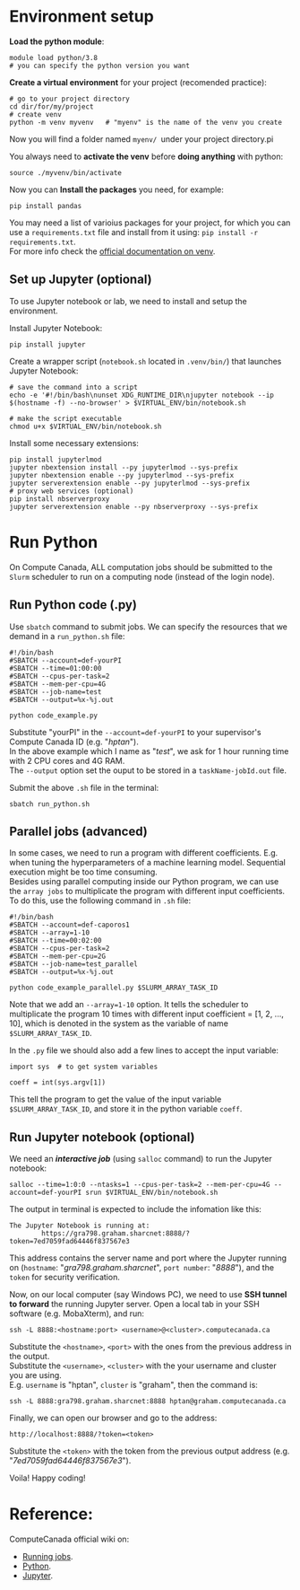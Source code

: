 
# Environment setup
**Load the python module**:
```
module load python/3.8  
# you can specify the python version you want
```
**Create a virtual environment** for your project (recomended practice):
```
# go to your project directory
cd dir/for/my/project
# create venv
python -m venv myvenv   # "myenv" is the name of the venv you create
```
Now you will find a folder named `myenv/ `under your project directory.pi

You always need to **activate the venv** before **doing anything** with python:
```
source ./myvenv/bin/activate
```
Now you can **Install the packages** you need, for example:
```
pip install pandas
```
You may need a list of varioius packages for your project, for which you can use a `requirements.txt` file and install from it using: `pip install -r requirements.txt`.  
For more info check the [official documentation on venv](https://docs.python.org/3/tutorial/venv.html).

## Set up Jupyter (optional)
To use Jupyter notebook or lab, we need to install and setup the environment.

Install Jupyter Notebook:
```
pip install jupyter
```
Create a wrapper script (`notebook.sh` located in `.venv/bin/`) that launches Jupyter Notebook:
```
# save the command into a script
echo -e '#!/bin/bash\nunset XDG_RUNTIME_DIR\njupyter notebook --ip $(hostname -f) --no-browser' > $VIRTUAL_ENV/bin/notebook.sh

# make the script executable
chmod u+x $VIRTUAL_ENV/bin/notebook.sh
```
Install some necessary extensions:
```
pip install jupyterlmod
jupyter nbextension install --py jupyterlmod --sys-prefix
jupyter nbextension enable --py jupyterlmod --sys-prefix
jupyter serverextension enable --py jupyterlmod --sys-prefix
# proxy web services (optional)
pip install nbserverproxy
jupyter serverextension enable --py nbserverproxy --sys-prefix
```


# Run Python
On Compute Canada, ALL computation jobs should be submitted to the `Slurm` scheduler to run on a computing node (instead of the login node).

## Run Python code (.py)
Use `sbatch` command to submit jobs. We can specify the resources that we demand in a `run_python.sh` file:
```
#!/bin/bash
#SBATCH --account=def-yourPI
#SBATCH --time=01:00:00
#SBATCH --cpus-per-task=2
#SBATCH --mem-per-cpu=4G
#SBATCH --job-name=test
#SBATCH --output=%x-%j.out

python code_example.py
```
Substitute "yourPI" in the `--account=def-yourPI` to your supervisor's Compute Canada ID (e.g. "_hptan_").  
In the above example which I name as "_test_", we ask for 1 hour running time with 2 CPU cores and 4G RAM.  
The `--output` option set the ouput to be stored in a `taskName-jobId.out` file. 

Submit the above `.sh` file in the terminal:
```
sbatch run_python.sh
```

## Parallel jobs (advanced)
In some cases, we need to run a program with different coefficients. E.g. when tuning the hyperparameters of a machine learning model. Sequential execution might be too time consuming.   
Besides using parallel computing inside our Python program, we can use the `array jobs` to multiplicate the program with different input coefficients. To do this, use the following command in `.sh` file:
```
#!/bin/bash
#SBATCH --account=def-caporos1
#SBATCH --array=1-10
#SBATCH --time=00:02:00
#SBATCH --cpus-per-task=2
#SBATCH --mem-per-cpu=2G
#SBATCH --job-name=test_parallel
#SBATCH --output=%x-%j.out

python code_example_parallel.py $SLURM_ARRAY_TASK_ID
```
Note that we add an `--array=1-10` option. It tells the scheduler to multiplicate the program 10 times with different input coefficient = [1, 2, ..., 10], which is denoted in the system as the variable of name `$SLURM_ARRAY_TASK_ID`.

In the `.py` file we should also add a few lines to accept the input variable:
```
import sys  # to get system variables

coeff = int(sys.argv[1])
```
This tell the program to get the value of the input variable `$SLURM_ARRAY_TASK_ID`, and store it in the python variable `coeff`.


## Run Jupyter notebook (optional)
We need an **_interactive job_** (using `salloc` command) to run the Jupyter notebook:
```
salloc --time=1:0:0 --ntasks=1 --cpus-per-task=2 --mem-per-cpu=4G --account=def-yourPI srun $VIRTUAL_ENV/bin/notebook.sh
```

The output in terminal is expected to include the infomation like this:
```
The Jupyter Notebook is running at:
        https://gra798.graham.sharcnet:8888/?token=7ed7059fad64446f837567e3
```
This address contains the server name and port where the Jupyter running on (`hostname`: "_gra798.graham.sharcnet_", `port number`: "_8888_"), and the `token` for security verification.

Now, on our local computer (say Windows PC), we need to use **SSH tunnel to forward** the running Jupyter server. Open a local tab in your SSH software (e.g. MobaXterm), and run:
```
ssh -L 8888:<hostname:port> <username>@<cluster>.computecanada.ca
```
Substitute the `<hostname>`, `<port>` with the ones from the previous address in the output.  
Substitute the `<username>`, `<cluster>` with the your username and cluster you are using.  
E.g. `username` is "hptan", `cluster` is "graham", then the command is:  
```
ssh -L 8888:gra798.graham.sharcnet:8888 hptan@graham.computecanada.ca
```
Finally, we can open our browser and go to the address:
```
http://localhost:8888/?token=<token>
```
Substitute the `<token>` with the token from the previous output address (e.g. "_7ed7059fad64446f837567e3_").

Voila! Happy coding!


# Reference:  
ComputeCanada official wiki on:
- [Running jobs](https://docs.computecanada.ca/wiki/Running_jobs).
- [Python](https://docs.computecanada.ca/wiki/Python).
- [Jupyter](https://docs.computecanada.ca/wiki/Jupyter).
